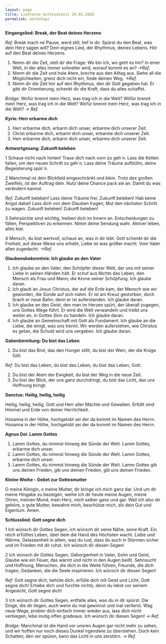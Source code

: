 ```yaml
---
layout: page
title: Liedtexte Gottesdienst 29.03.2020
permalink: workshops
---
```

**Eingangslied: Break, der Beat deines Herzens**

_Ref._ Break mach ne Pause, werd still, tief in dir. Spürst du den Beat, was dein Herz sagen will? Dein eignes Lied, der Rhythmus, deines Lebens. Hör auf den Beat deines Herzens.

1. Nimm dir die Zeit, stell dir die Frage: Wo bin ich, wo geht es hin? In einer Welt, in der alles immer schneller wird, worauf kommt es an? _\->Ref._
2. Nimm dir die Zeit und hole Atem, breche aus den Alltag aus. Siehe all die Möglichkeiten, grenz dich nicht ein, finde deinen Weg. _\->Ref._
3. Nimm dir die Zeit hör auf den Rhythmus, den dir Gott gegeben hat. Er gibt dir Orientierung, schenkt dir die Kraft, dass du alles schaffst.

_Bridge:_ Wofür brennt mein Herz, was trag ich in die Welt? Wöfür brennt mein Herz, was trag ich in die Welt? Wofür brennt mein Herz, was trag ich in die Welt? _\-> Ref._

**Kyrie: Herr erbarme dich**

1. Herr erbarme dich, erbarm dich unser, erbarme dich unserer Zeit.
2. Christ erbarme dich, erbarm dich unser, erbarme dich unserer Zeit.
3. Herr erbarme dich, erbarm dich unser, erbarme dich unserer Zeit.

**Antwortgesang: Zukunft beleben**

1 Schaue nicht nach hinten! Traue dich nach vorn zu geh´n. Lass die Ketten fallen, um den neuen Schritt zu geh´n. Lass deine Träume aufblühn, deine Begeisterung spür´n.

2 Manchmal ist dein Blickfeld eingeschränkt und klein. Trotz des großen Zweifels, ist der Auftrag dein. Nutz´deine Chance pack sie an. Damit du was verändern kannst.

_Ref:_ Zukunft beleben! Lass deine Träume frei. Zukunft beleben! Hab keine Angst dabei! Lass dich von dem Glauben tragen, Mut den nächsten Schritt zu wagen. Zukunft beleben! Zukunft beleben!

3 Sehnsüchte sind wichtig, treiben dich im Innern an. Entscheidungen zu fällen, Perspektiven zu erkennen. Nimm deine Sendung wahr. Aktiver leben, alles klar.

4 Mensch, du bist wertvoll, schaue an, was in dir lebt. Gott schenkt dir die Freiheit, auf diese Weise uns erhebt, Liebe ist was größer macht. Vom Vater allen zugedacht. _\->Ref._

**Glaubensbekenntnis: Ich glaube an den Vater**

1. Ich glaube an den Vater, den Schöpfer dieser Welt, der uns mit seiner Liebe in seinen Händen hält. Er schuf aus Nichts das Leben, den Mensch als Frau und Mann; die Krone seiner Schöpfung. Ich glaube daran.
2. Ich glaub´an Jesus Christus, der auf die Erde kam, der Mensch wie wir geworden, die Sünde auf sich nahm. Er ist am Kreuz gestorben, doch brach er neue Bahn; denn er ist auferstanden. Ich glaube daran.
3. Ich glaube an den Geist, den man im Herzen spürt, der überall zugegen, uns Gottes Wege führt. Er wird die Welt verwandeln und treibt uns weiter an, in Gottes Sinn zu handeln. Ich glaube daran.
4. Ich glaube an Gemeinschaft mit Gott als Fundament. Ich glaube an die Liebe, die einigt, was uns trennt. Wir werden auferstehen, wie Christus es getan, die Schuld wird uns vergeben. Ich glaube daran.

**Gabenbereitung: Du bist das Leben**

1. Du bist das Brot, das den Hunger stillt, du bist der Wein, der die Krüge füllt.

_Ref:_ Du bist das Leben, du bist das Leben, du bist das Leben, Gott.

2. Du bist der Atem der Ewigkeit, du bist der Weg in die neue Zeit.
3. Du bist der Blick, der uns ganz durchdringt, du bist das Licht, das uns Hoffnung bringt.

**Sanctus: Heilig, heilig, heilig**

Heilig, heilig, heilig, Gott und Herr aller Mächte und Gewalten. Erfüllt sind Himmel und Erde von deiner Herrlichkeit.

Hosanna in der Höhe, hochgelobt sei der da kommt im Namen des Herrn. Hosanna in der Höhe, hochgelobt sei der da kommt im Namen des Herrn.

**Agnus Dei: Lamm Gottes**

1. Lamm Gottes, du nimmst hinweg die Sünde der Welt. Lamm Gottes, erbarme dich unser.
2. Lamm Gottes, du nimmst hinweg die Sünde der Welt. Lamm Gottes, erbarme dich unser.
3. Lamm Gottes, du nimmst hinweg die Sünde der Welt. Lamm Gottes gib uns deinen Frieden, gib uns deinen Frieden, gib uns deinen Frieden.

**Kleine Weihe - Gebet zur Gottesmutter**

O meine Königin, o meine Mutter, dir bringe ich mich ganz dar. Und um dir meine Hingabe zu bezeigen, weihe ich dir heute meine Augen, meine Ohren, meinen Mund, mein Herz, mich selber ganz und gar. Weil ich also dir gehöre, o gute Mutter, bewahre mich, beschütze mich, als dein Gut und Eigentum. Amen.

**Schlusslied: Gott segne dich**

1 Ich wünsch dir Gottes Segen, ich wünsch dir seine Nähe, seine Kraft. Ein reich erfülltes Leben, über dem die Hand des Höchsten wacht. Liebe und Wärme, Gelassenheit in allem, was du tust, dass du auch in Stürmen sicher und im Frieden mit dir ruhst. Ich wünsch dir diesen Segen!

2 Ich wünsch dir Gottes Segen, Geborgenheit in Vater, Sohn und Geist, Glaube wie ein Feuer, das wärmt und nicht in den Augen beißt. Sehnsucht und Hoffnung, Menschen, die dich in die Weite führen, Freunde, die dich tragen, Gedanken, die die Seele inspirieren. Ich wünsch dir diesen Segen!

_Ref:_ Gott segne dich, behüte dich, erfülle dich mit Geist und Licht, Gott segne dich! Erhebe dich und fürchte nichts, denn du lebst vor seinem Angesicht, Gott segne dich!

3 Ich wünsch dir Gottes Segen, entfalte alles, was du in dir spürst. Die Dinge, die dir liegen, auch wenn du mal gewinnst und mal verlierst. Wag neue Wege, probier dich einfach immer wieder aus, lass dich nicht verbiegen, lebe mutig offen gradeaus. Ich wünsch dir diesen Segen! _\-> Ref._

_Bridge:_ Manchmal ist die Hand vor unsren Augen gar nicht mehr zu sehen, und wir hoffen nur noch dieses Dunkel irgendwie zu überstehen. Doch kein Schatten, den wir spüren, kann das Licht in uns zerstörn. _\-> Ref._
